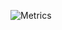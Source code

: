 ![Metrics](https://metrics.lecoq.io/Earthcomputer?template=classic&repositories.forks=true&isocalendar=1&lines=1&people=1&code=1&stackoverflow=1&base=header%2C%20activity%2C%20community%2C%20repositories%2C%20metadata&base.indepth=false&base.hireable=false&base.skip=false&isocalendar=false&isocalendar.duration=full-year&lines=false&lines.sections=base&lines.repositories.limit=4&lines.history.limit=1&people=false&people.limit=24&people.identicons=false&people.identicons.hide=false&people.size=28&people.types=followers%2C%20following&people.shuffle=false&code=false&code.lines=12&code.load=400&code.days=3&code.visibility=public&stackoverflow=false&stackoverflow.user=11071180&stackoverflow.sections=answers-top%2C%20questions-recent&stackoverflow.limit=2&stackoverflow.lines=4&stackoverflow.lines.snippet=2&config.timezone=Europe%2FLondon&config.twemoji=true)
